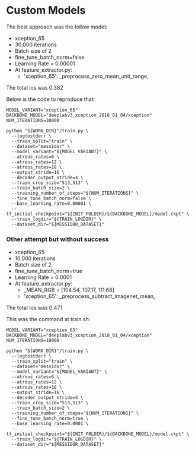 # Custom Models

The best approach was the follow model:
* xception_65
* 30.000 iterations
* Batch size of 2
* fine_tune_batch_norm=false
* Learning Rate = 0.00001
* At feature_extractor.py:
  * 'xception_65': \_preprocess_zero_mean_unit_range,

The total los was 0.382

Below is the code to reproduce that:

```
MODEL_VARIANT="xception_65"
BACKBONE_MODEL="deeplabv3_xception_2018_01_04/xception"
NUM_ITERATIONS=30000

python "${WORK_DIR}"/train.py \
  --logtostderr \
  --train_split="train" \
  --dataset="messidor" \
  --model_variant="${MODEL_VARIANT}" \
  --atrous_rates=6 \
  --atrous_rates=12 \
  --atrous_rates=18 \
  --output_stride=16 \
  --decoder_output_stride=4 \
  --train_crop_size="513,513" \
  --train_batch_size=2 \
  --training_number_of_steps="${NUM_ITERATIONS}" \
  --fine_tune_batch_norm=false \
  --base_learning_rate=0.00001 \
  --tf_initial_checkpoint="${INIT_FOLDER}/${BACKBONE_MODEL}/model.ckpt" \
  --train_logdir="${TRAIN_LOGDIR}" \
  --dataset_dir="${MESSIDOR_DATASET}"
```


### Other attempt but without success

* xception_65
* 10.000 iterations
* Batch size of 2
* fine_tune_batch_norm=true
* Learning Rate = 0.0001
* At feature_extractor.py:
  * \_MEAN_RGB = [104.54, 107.17, 111.68]
  * 'xception_65': \_preprocess_subtract_imagenet_mean,

The total los was 0.471


This was the command at train.sh:

```
MODEL_VARIANT="xception_65"
BACKBONE_MODEL="deeplabv3_xception_2018_01_04/xception"
NUM_ITERATIONS=10000

python "${WORK_DIR}"/train.py \
  --logtostderr \
  --train_split="train" \
  --dataset="messidor" \
  --model_variant="${MODEL_VARIANT}" \
  --atrous_rates=6 \
  --atrous_rates=12 \
  --atrous_rates=18 \
  --output_stride=16 \
  --decoder_output_stride=4 \
  --train_crop_size="513,513" \
  --train_batch_size=2 \
  --training_number_of_steps="${NUM_ITERATIONS}" \
  --fine_tune_batch_norm=true \
  --base_learning_rate=0.0001 \
  --tf_initial_checkpoint="${INIT_FOLDER}/${BACKBONE_MODEL}/model.ckpt" \
  --train_logdir="${TRAIN_LOGDIR}" \
  --dataset_dir="${MESSIDOR_DATASET}"

```
